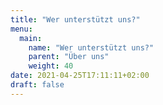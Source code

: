 ```yaml
---
title: "Wer unterstützt uns?"
menu:
  main:
    name: "Wer unterstützt uns?"
    parent: "Über uns"
    weight: 40
date: 2021-04-25T17:11:11+02:00
draft: false
---
```


